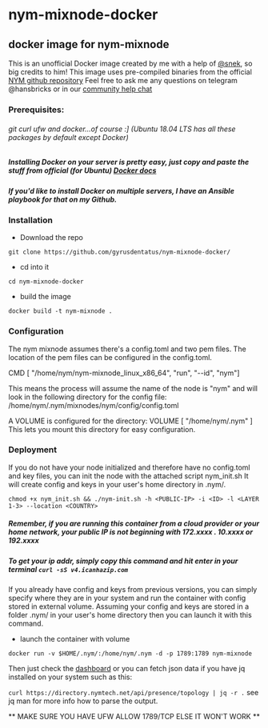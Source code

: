 # nym-mixnode-docker
## docker image for nym-mixnode

This is an unofficial Docker image created by me with a help of [@snek](https://github.com/snek), so big credits to him! 
This image uses pre-compiled binaries from the official [NYM github repository](https://github.com/nymtech/nym/releases)
Feel free to ask me any questions on telegram @hansbricks or in our [community help chat](https://t.me/nymchan_help_chat) 

### Prerequisites:
###### git curl ufw and docker...of course :] (Ubuntu 18.04 LTS has all these packages by default except Docker)
##### Installing Docker on your server is pretty easy, just copy and paste the stuff from official (for Ubuntu) [Docker docs](https://docs.docker.com/engine/install/ubuntu/)
##### If you'd like to install Docker on multiple servers, I have an Ansible playbook for that on my Github. 

### Installation 

- Download the repo
``` 
git clone https://github.com/gyrusdentatus/nym-mixnode-docker/
```
- cd into it
```
cd nym-mixnode-docker
```
- build the image
```
docker build -t nym-mixnode .
```

### Configuration

The nym mixnode assumes there's a config.toml and two pem files. The location of the pem files can be configured in the config.toml. 

CMD [ "/home/nym/nym-mixnode_linux_x86_64", "run", "--id", "nym"]

This means the process will assume the name of the node is "nym" and will look in the following directory for the config file: /home/nym/.nym/mixnodes/nym/config/config.toml

A VOLUME is configured for the directory: VOLUME [ "/home/nym/.nym" ] This lets you mount this directory for easy configuration.

### Deployment
If you do not have your node initialized and therefore have no config.toml and key files, you can init the node with the attached script nym_init.sh
It will create config and keys in your user's home directory in .nym/. 

``` chmod +x nym_init.sh && ./nym-init.sh -h <PUBLIC-IP> -i <ID> -l <LAYER 1-3> --location <COUNTRY> ```
##### Remember, if you are running this container from a cloud provider or your home network, your public IP is not beginning with 172.xxxx . 10.xxxx or 192.xxxx 
##### To get your ip addr, simply copy this command and hit enter in your terminal ``` curl -sS v4.icanhazip.com ``` 

If you already have config and keys from previous versions, you can simply specify where they are in your system and run the container with config stored in external volume.
Assuming your config and keys are stored in a folder .nym/ in your user's home directory then you can launch it with this command.
- launch the container with volume 
```
docker run -v $HOME/.nym/:/home/nym/.nym -d -p 1789:1789 nym-mixnode

``` 
Then just check the [dashboard](https://dashboard.nymtech.net/) or you can fetch json data if you have jq installed on your system such as this:

``` curl https://directory.nymtech.net/api/presence/topology | jq -r . ``` 
see jq man for more info how to parse the output. 


** MAKE SURE YOU HAVE UFW ALLOW 1789/TCP ELSE IT WON'T WORK ** 
